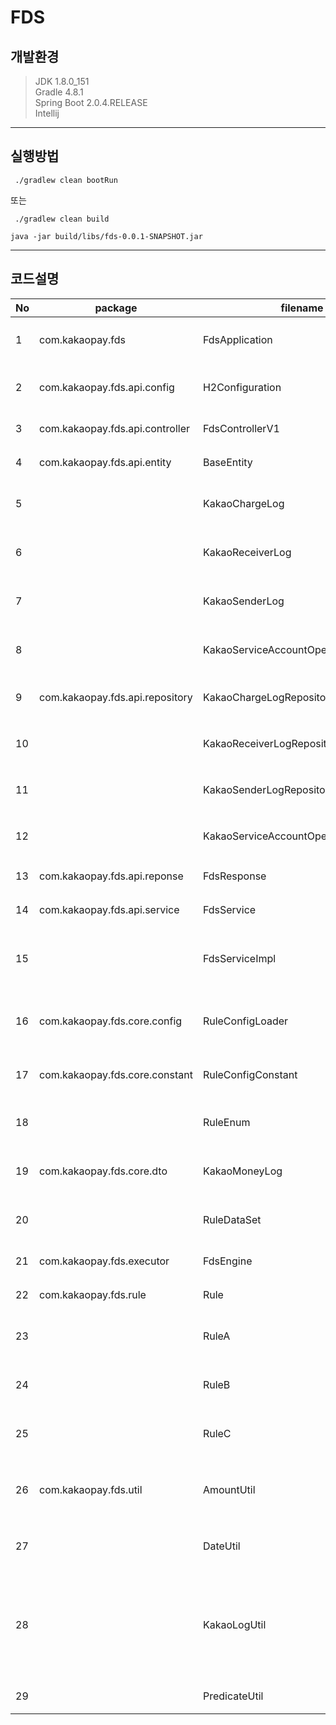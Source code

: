 # FDS

## 개발환경
>JDK 1.8.0_151  
Gradle 4.8.1  
Spring Boot 2.0.4.RELEASE  
Intellij 

---

## 실행방법
```
 ./gradlew clean bootRun
```
또는 
```
 ./gradlew clean build 

java -jar build/libs/fds-0.0.1-SNAPSHOT.jar
```

---

## 코드설명 

No | package                   |    filename     | description
---|--------------------------|-----------------|-------------
1|com.kakaopay.fds | FdsApplication  | SpringBoot Main 함수 클래스 
2|com.kakaopay.fds.api.config | H2Configuration | H2 console 접근을 위한 설정 클래스 
3|com.kakaopay.fds.api.controller | FdsControllerV1 | Rest API 구현 클래스 
4|com.kakaopay.fds.api.entity | BaseEntity | KakaoLog 공통 Entity 클래스
5| | KakaoChargeLog | 카카오머니 충전 로그 Entity 클래스 
6| | KakaoReceiverLog | 카카오머니 받기 로그 Entity 클래스
7| | KakaoSenderLog | 카카오머니 송금 로그 Entity 클래스 
8| | KakaoServiceAccountOpenLog | 카카오머니 계좌 개설 로그 Entity 클래스 
9| com.kakaopay.fds.api.repository | KakaoChargeLogRepository | 카카오머니 충전 로그 JpaRepository
10| | KakaoReceiverLogRepository | 카카오머니 받기 로그 JpaRepository
11| |KakaoSenderLogRepository | 카카오머니 송금 로그 JpaRepository
12| |KakaoServiceAccountOpenLogRepository | 카카오머니 계좌 개설 로그 JpaRepository
13|com.kakaopay.fds.api.reponse | FdsResponse | Rest API 응답 객체 클래스
14|com.kakaopay.fds.api.service | FdsService | Rule 검출을 위한 인터페이스
15| |FdsServiceImpl | Rule 검출을 위한 비지니스 로직을 다루는 클래스
16|com.kakaopay.fds.core.config | RuleConfigLoader | rule.properties 파일의 속성 값을 읽기위한 클래스 
17|com.kakaopay.fds.core.constant | RuleConfigConstant | rule.properties 속성 값이 정의된 클래스
18| | RuleEnum | Log Type 구별을 위한 Enum 클래스
19|com.kakaopay.fds.core.dto | KakaoMoneyLog | Log Type과 카카오 로그로 구성된 클래스
20| | RuleDataSet | Log List와 Date Range로 구성된 클래스 
21|com.kakaopay.fds.executor | FdsEngine | Rule 매칭을 담당하는 클래스
22|com.kakaopay.fds.rule | Rule | Rule 인터페이스
23| | RuleA | RuleA 검출을 위한 구현 클래스
24| | RuleB | RuleB 검출을 위한 구현 클래스
25| | RuleC | RuleC 검출을 위한 구현 클래스
26|com.kakaopay.fds.util | AmountUtil | 전달받은 로그의 금액을 필터링, 합산하는 함수 구현 클래스 
27| | DateUtil | 날짜 관련 처리함수 구현 클래스 
28| | KakaoLogUtil | 계좌 개설 로그 추출, Rule에 해당하는 로그 추출, Rule 해당 로그를 counting하는 함수 구현 클래스
29| | PredicateUtil | 비교 Predicate 구현 클래스 